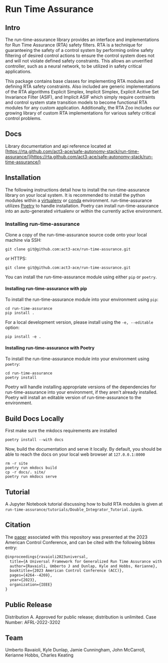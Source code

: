 # Run Time Assurance

## Intro

The run-time-assurance library provides an interface and implementations for Run Time Assurance (RTA) safety filters. RTA is a technique for guaranteeing the safety of a control system by performing online safety filtering of desired control actions to ensure the control system does not and will not violate defined safety constraints. This allows an unverified controller, such as a neural network, to be utilized in safety critical applications.

This package contains base classes for implementing RTA modules and defining RTA safety constraints. Also included are generic implementations of the RTA algorithms Explicit Simplex, Implicit Simplex, Explicit Acitive Set Invariance Filter (ASIF), and Implicit ASIF which simply require contraints and control system state transition models to become functional RTA modules for any custom application. Additionally, the RTA Zoo includes our growing library of custom RTA implementations for various safety critical control problems.

## Docs

Library documentation and api reference located at [https://rta.github.com/act3-ace/safe-autonomy-stack/run-time-assurance/](https://rta.github.com/act3-ace/safe-autonomy-stack/run-time-assurance/)

## Installation

The following instructions detail how to install
the run-time-assurance library on your local system.
It is recommended to install the python modules within
a [virtualenv](https://virtualenv.pypa.io/en/stable/#)
or [conda](https://docs.conda.io/projects/conda/en/latest/index.html) environment.
run-time-assurance utilizes [Poetry](https://python-poetry.org/) to handle installation.
Poetry can install run-time-assurance into an auto-generated virtualenv or within the currently active environment.

### Installing run-time-assurance

Clone a copy of the run-time-assurance source code
onto your local machine via SSH:

```shell
git clone git@github.com:act3-ace/run-time-assurance.git
```

or HTTPS:

```shell
git clone git@github.com:act3-ace/run-time-assurance.git
```

You can install the run-time-assurance module using either `pip` or `poetry`.

#### Installing run-time-assurance with pip

To install the run-time-assurance module into your
environment using `pip`:

```shell
cd run-time-assurance
pip install .
```

For a local development version, please install
using the `-e, --editable` option:

```shell
pip install -e .
```

#### Installing run-time-assurance with Poetry

To install the run-time-assurance module into your
environment using `poetry`:

```shell
cd run-time-assurance
poetry install
```

Poetry will handle installing appropriate versions of the dependencies for run-time-assurance into your environment, if they aren't already installed.  Poetry will install an editable version of run-time-assurance to the environment.

## Build Docs Locally

First make sure the mkdocs requirements are installed

```shell
poetry install --with docs
```

Now, build the documentation and serve it locally. By default, you should be able to reach the docs on your local web browser at `127.0.0.1:8000`

```shell
rm -r site
poetry run mkdocs build
cp -r docs/. site/
poetry run mkdocs serve
```

## Tutorial

A Jupyter Notebook tutorial discussing how to build RTA modules is given at `run-time-assurance/tutorials/Double_Integrator_Tutorial.ipynb`.

## Citation

The [paper](https://arxiv.org/pdf/2209.01120.pdf) associated with this repository was presented at the 2023 American Control Conference, and can be cited with the following bibtex entry:

```tex
@inproceedings{ravaioli2023universal,
  title={A Universal Framework for Generalized Run Time Assurance with JAX Automatic Differentiation},
  author={Ravaioli, Umberto J and Dunlap, Kyle and Hobbs, Kerianne},
  booktitle={2023 American Control Conference (ACC)},
  pages={4264--4269},
  year={2023},
  organization={IEEE}
}
```

## Public Release

Distribution A. Approved for public release; distribution is unlimited. Case Number: AFRL-2022-3202

## Team

Umberto Ravaioli,
Kyle Dunlap,
Jamie Cunningham,
John McCarroll,
Kerianne Hobbs,
Charles Keating
